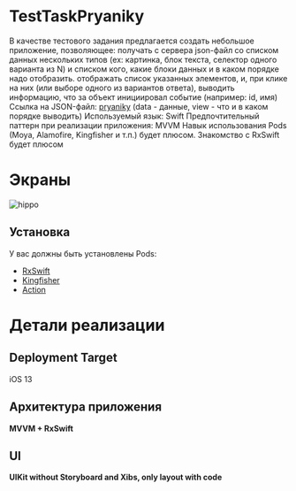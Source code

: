 # TestTaskPryaniky 
В качестве тестового задания предлагается создать небольшое приложение, позволяющее:
получать с сервера json-файл cо списком данных нескольких типов (ex: картинка, блок текста, селектор одного варианта из N) и списком кого, какие блоки данных и в каком порядке надо отобразить.
отображать список указанных элементов, и, при клике на них (или выборе одного из вариантов ответа), выводить информацию, что за объект инициировал событие (например: id, имя)
Ссылка на JSON-файл: <a href="https://pryaniky.com/static/json/sample.json">pryaniky</a> (data - данные, view - что и в каком порядке выводить)
Используемый язык: Swift
Предпочтительный паттерн при реализации приложения: MVVM
Навык использования Pods (Moya, Alamofire, Kingfisher и т.п.) будет плюсом.
Знакомство с RxSwift будет плюсом

# Экраны
![hippo](https://media.giphy.com/media/QKH2Go4zhk648SLN0f/giphy.gif)

## Установка
У вас должны быть установлены Pods:
* <a href="https://github.com/ReactiveX/RxSwift">RxSwift</a>
* <a href="https://github.com/onevcat/Kingfisher">Kingfisher</a>
* <a href="https://github.com/RxSwiftCommunity/Action">Action</a>
# Детали реализации
## Deployment Target
iOS 13
## Архитектура приложения
**MVVM + RxSwift**<br>
## UI
**UIKit without Storyboard and Xibs, only layout with code**<br>
